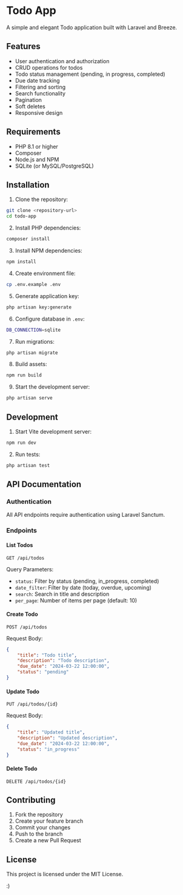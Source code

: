 # Todo App

A simple and elegant Todo application built with Laravel and Breeze.

## Features

- User authentication and authorization
- CRUD operations for todos
- Todo status management (pending, in progress, completed)
- Due date tracking
- Filtering and sorting
- Search functionality
- Pagination
- Soft deletes
- Responsive design

## Requirements

- PHP 8.1 or higher
- Composer
- Node.js and NPM
- SQLite (or MySQL/PostgreSQL)

## Installation

1. Clone the repository:
```bash
git clone <repository-url>
cd todo-app
```

2. Install PHP dependencies:
```bash
composer install
```

3. Install NPM dependencies:
```bash
npm install
```

4. Create environment file:
```bash
cp .env.example .env
```

5. Generate application key:
```bash
php artisan key:generate
```

6. Configure database in `.env`:
```bash
DB_CONNECTION=sqlite
```

7. Run migrations:
```bash
php artisan migrate
```

8. Build assets:
```bash
npm run build
```

9. Start the development server:
```bash
php artisan serve
```

## Development

1. Start Vite development server:
```bash
npm run dev
```

2. Run tests:
```bash
php artisan test
```

## API Documentation

### Authentication

All API endpoints require authentication using Laravel Sanctum.

### Endpoints

#### List Todos
```
GET /api/todos
```

Query Parameters:
- `status`: Filter by status (pending, in_progress, completed)
- `date_filter`: Filter by date (today, overdue, upcoming)
- `search`: Search in title and description
- `per_page`: Number of items per page (default: 10)

#### Create Todo
```
POST /api/todos
```

Request Body:
```json
{
    "title": "Todo title",
    "description": "Todo description",
    "due_date": "2024-03-22 12:00:00",
    "status": "pending"
}
```

#### Update Todo
```
PUT /api/todos/{id}
```

Request Body:
```json
{
    "title": "Updated title",
    "description": "Updated description",
    "due_date": "2024-03-22 12:00:00",
    "status": "in_progress"
}
```

#### Delete Todo
```
DELETE /api/todos/{id}
```

## Contributing

1. Fork the repository
2. Create your feature branch
3. Commit your changes
4. Push to the branch
5. Create a new Pull Request

## License

This project is licensed under the MIT License.


:) 